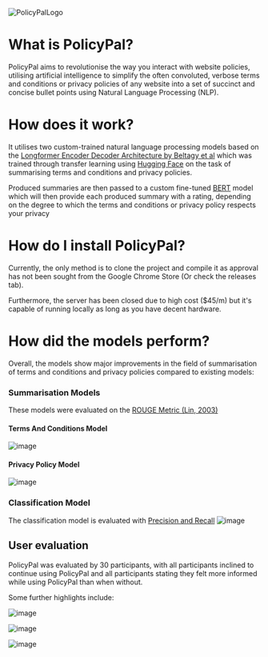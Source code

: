 ![PolicyPalLogo](https://github.com/0x978/PolicyPal/assets/97891715/354c019b-e0fe-4c29-87ce-bac6c16f477c)

# What is PolicyPal?
PolicyPal aims to revolutionise the way you interact with website policies, utilising artificial intelligence
to simplify the often convoluted, verbose terms and conditions or privacy policies of any website into a set of 
succinct and concise bullet points using Natural Language Processing (NLP).

# How does it work?
It utilises two custom-trained natural language processing models based on the 
[Longformer Encoder Decoder Architecture by Beltagy et al](https://arxiv.org/pdf/2004.05150) which was trained through transfer learning
using [Hugging Face](https://huggingface.co/) on the task of summarising terms and conditions and privacy policies.

Produced summaries are then passed to a custom fine-tuned [BERT](https://huggingface.co/distilbert/distilbert-base-uncased-finetuned-sst-2-english)
model which will then provide each produced summary with a rating, depending on the degree to which the terms and conditions or privacy policy respects your privacy

# How do I install PolicyPal?
Currently, the only method is to clone the project and compile it as approval has not been sought from the Google Chrome Store
(Or check the releases tab).

Furthermore, the server has been closed due to high cost ($45/m) but it's capable of running locally as long as
you have decent hardware.
# How did the models perform?
Overall, the models show major improvements in the field of summarisation of terms and conditions and privacy policies compared to 
existing models:

### Summarisation Models
These models were evaluated on the [ROUGE Metric (Lin, 2003)](https://aclanthology.org/N03-1020.pdf)
#### Terms And Conditions Model
![image](https://github.com/0x978/PolicyPal/assets/97891715/9682a0e7-1317-4104-8e2a-ab7852113c10)

#### Privacy Policy Model
![image](https://github.com/0x978/PolicyPal/assets/97891715/2e595df0-4b81-468e-8b8e-21660620a949)

### Classification Model
The classification model is evaluated with [Precision and Recall](https://en.wikipedia.org/wiki/Precision_and_recall)
![image](https://github.com/0x978/PolicyPal/assets/97891715/f20f5bb0-40e9-4d58-8661-a460568688d1)

## User evaluation
PolicyPal was evaluated by 30 participants, with all participants inclined to continue using PolicyPal and all participants 
stating they felt more informed while using PolicyPal than when without.

Some further highlights include:

![image](https://github.com/0x978/PolicyPal/assets/97891715/7eac4f08-56f2-4606-980e-265c0ee00a11)

![image](https://github.com/0x978/PolicyPal/assets/97891715/f2ef7919-c815-41ce-97cc-2a21b2ac345e)

![image](https://github.com/0x978/PolicyPal/assets/97891715/f5c8e6ec-7522-4c3b-b8e1-cd1ed2b498c3)

